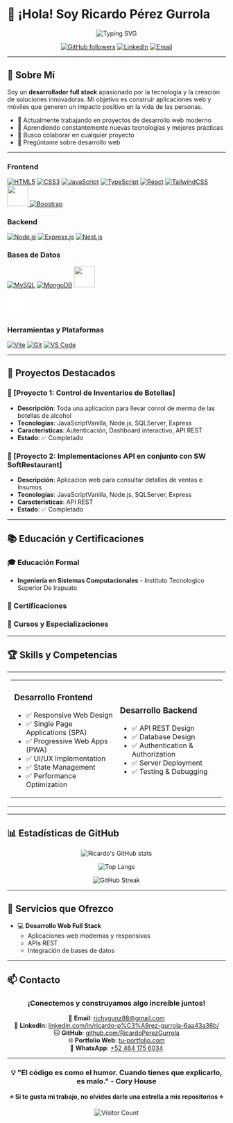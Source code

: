 # 👋 ¡Hola! Soy Ricardo Pérez Gurrola

<div align="center">
  
  ![Typing SVG](https://readme-typing-svg.herokuapp.com?font=Fira+Code&size=30&duration=3000&pause=1000&color=2E8B57&center=true&width=500&lines=Desarrollador+Full-Stack;Creador+de+Soluciones)
  
  [![GitHub followers](https://img.shields.io/github/followers/RicardoPerezGurrola?style=social)](https://github.com/RicardoPerezGurrola)
  [![LinkedIn](https://img.shields.io/badge/LinkedIn-0077B5?style=for-the-badge&logo=linkedin&logoColor=white)](https://www.linkedin.com/in/ricardo-p%C3%A9rez-gurrola-6aa43a36b/)
  [![Email](https://img.shields.io/badge/Email-D14836?style=for-the-badge&logo=gmail&logoColor=white)](mailto:richygunz88@gmail.com)
  
</div>

---

## 🚀 Sobre Mí

Soy un **desarrollador full stack** apasionado por la tecnología y la creación de soluciones innovadoras. Mi objetivo es construir aplicaciones web y móviles que generen un impacto positivo en la vida de las personas.

- 🔭 Actualmente trabajando en proyectos de desarrollo web moderno
- 🌱 Aprendiendo constantemente nuevas tecnologías y mejores prácticas
- 👯 Busco colaborar en cualquier proyecto
- 💬 Pregúntame sobre desarrollo web

---


### Frontend
[![HTML5](https://skillicons.dev/icons?i=html)](https://developer.mozilla.org/es/docs/Web/HTML)
[![CSS3](https://skillicons.dev/icons?i=css)](https://developer.mozilla.org/es/docs/Web/CSS)
[![JavaScript](https://skillicons.dev/icons?i=javascript)](https://developer.mozilla.org/es/docs/Web/JavaScript)
[![TypeScript](https://skillicons.dev/icons?i=ts)](https://www.typescriptlang.org/docs/)
[![React](https://skillicons.dev/icons?i=react)](https://es.react.dev/)
[![TailwindCSS](https://skillicons.dev/icons?i=tailwind)](https://tailwindcss.com/)
<a href="https://daisyui.com/" target="_blank" rel="noreferrer">
  <img src="https://img.daisyui.com/images/daisyui/daisyui-logo-2000.png" width="48" height="48">
</a>
[![Boostrap](https://skillicons.dev/icons?i=bootstrap)](https://getbootstrap.com/docs/5.3/getting-started/introduction/)



### Backend
[![Node.js](https://skillicons.dev/icons?i=nodejs)](https://nodejs.org/en/docs)
[![Express.js](https://skillicons.dev/icons?i=express)](https://expressjs.com/)
[![Nest.js](https://skillicons.dev/icons?i=nestjs)](https://docs.nestjs.com/)


### Bases de Datos
[![MySQL](https://skillicons.dev/icons?i=mysql)](https://dev.mysql.com/doc/)
[![MongoDB](https://skillicons.dev/icons?i=mongodb)](https://www.mongodb.com/docs/)
<a href="https://learn.microsoft.com/es-es/sql/sql-server/" target="_blank" rel="noreferrer">
  <img src="https://img.icons8.com/?size=100&id=laYYF3dV0Iew&format=png&color=000000" width="48" height="48">
</a>

<div style="background-image: url('https://img.icons8.com/?size=100&id=laYYF3dV0Iew&format=png&color=000000'); background-color: white; width: 48px; height: 48px; background-repeat: no-repeat; background-position: center;">
</div>

### Herramientas y Plataformas
[![Vite](https://skillicons.dev/icons?i=vite)](https://vitejs.dev/)
[![Git](https://skillicons.dev/icons?i=git)](https://git-scm.com/doc)
[![VS Code](https://skillicons.dev/icons?i=vscode)](https://code.visualstudio.com/docs)


---

## 💼 Proyectos Destacados

### 🌟 [Proyecto 1: Control de Inventarios de Botellas]
- **Descripción**: Toda una aplicacion para llevar conrol de merma de las botellas de alcohol
- **Tecnologías**: JavaScriptVanilla, Node.js, SQLServer, Express
- **Características**: Autenticación, Dashboard interactivo, API REST
- **Estado**: ✅ Completado

### 🌟 [Proyecto 2: Implementaciones API en conjunto con SW SoftRestaurant]
- **Descripción**: Aplicacion web para consultar detalles de ventas e Insumos
- **Tecnologías**: JavaScriptVanilla, Node.js, SQLServer, Express
- **Características**: API REST
- **Estado**: ✅ Completado


---

## 📚 Educación y Certificaciones

### 🎓 Educación Formal
- **Ingeniería en Sistemas Computacionales** - Instituto Tecnologico Superior De Irapuato
  
### 📜 Certificaciones

### 📖 Cursos y Especializaciones

---
## 🏆 Skills y Competencias

<table align="center">
  <tr>
    <td>


<table>
  <tr>
    <td width="50%">

### Desarrollo Frontend
- ✅ Responsive Web Design
- ✅ Single Page Applications (SPA)
- ✅ Progressive Web Apps (PWA)
- ✅ UI/UX Implementation
- ✅ State Management
- ✅ Performance Optimization

</td>
<td width="50%">

### Desarrollo Backend
- ✅ API REST Design
- ✅ Database Design
- ✅ Authentication & Authorization
- ✅ Server Deployment
- ✅ Testing & Debugging

</td>
</tr>
</table>

  </tr>
</table>

---

## 📊 Estadísticas de GitHub

<div align="center">
  
  ![Ricardo's GitHub stats](https://github-readme-stats.vercel.app/api?username=RicardoPerezGurrola&show_icons=true&theme=tokyonight)
  
  ![Top Langs](https://github-readme-stats.vercel.app/api/top-langs/?username=RicardoPerezGurrola&layout=compact&theme=tokyonight)
  
  ![GitHub Streak](https://github-readme-streak-stats.herokuapp.com/?user=RicardoPerezGurrola&theme=tokyonight)
  
</div>

---

## 🤝 Servicios que Ofrezco

- 💻 **Desarrollo Web Full Stack**
  - Aplicaciones web modernas y responsivas
  - APIs REST
  - Integración de bases de datos

---

## 📫 Contacto

<div align="center">

### ¡Conectemos y construyamos algo increíble juntos!

📧 **Email**: [richygunz88@gmail.com](mailto:richygunz88@gmail.com)  
💼 **LinkedIn**: [linkedin.com/in/ricardo-p%C3%A9rez-gurrola-6aa43a36b/](https://www.linkedin.com/in/ricardo-p%C3%A9rez-gurrola-6aa43a36b/)  
🐱 **GitHub**: [github.com/RicardoPerezGurrola](https://github.com/RicardoPerezGurrola)  
🌐 **Portfolio Web**: [tu-portfolio.com](https://tu-portfolio.com)  
📱 **WhatsApp**: [+52 464 175 6034](https://wa.me/524641756034)  

</div>

---

<div align="center">
  
  ### 💡 "El código es como el humor. Cuando tienes que explicarlo, es malo." - Cory House
  
  **⭐ Si te gusta mi trabajo, no olvides darle una estrella a mis repositorios ⭐**
  
  ![Visitor Count](https://visitor-badge.laobi.icu/badge?page_id=RicardoPerezGurrola.RicardoPerezGurrola)
  
</div>
